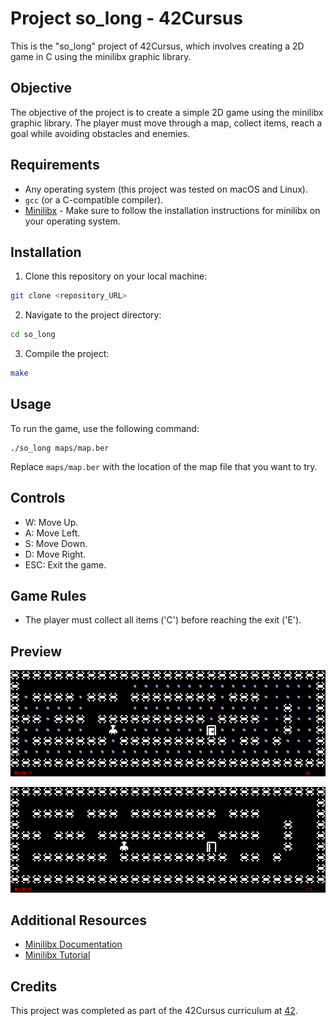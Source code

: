 # Project so_long - 42Cursus

This is the "so_long" project of 42Cursus, which involves creating a 2D game in C using the minilibx graphic library.

## Objective

The objective of the project is to create a simple 2D game using the minilibx graphic library. The player must move through a map, collect items, reach a goal while avoiding obstacles and enemies.

## Requirements

- Any operating system (this project was tested on macOS and Linux).
- `gcc` (or a C-compatible compiler).
- [Minilibx](https://github.com/42Paris/minilibx-linux) - Make sure to follow the installation instructions for minilibx on your operating system.

## Installation

1. Clone this repository on your local machine:

```bash
git clone <repository_URL>
```

2. Navigate to the project directory:

```bash
cd so_long
```

3. Compile the project:
```bash
make
```

## Usage

To run the game, use the following command:
```
./so_long maps/map.ber
```

Replace `maps/map.ber` with the location of the map file that you want to try.

## Controls

- W: Move Up.
- A: Move Left.
- S: Move Down.
- D: Move Right.
- ESC: Exit the game.

## Game Rules

- The player must collect all items ('C') before reaching the exit ('E').

## Preview
![Preview game](./resources/preview.png)

![Preview 2 game](./resources/preview2.png)

## Additional Resources

- [Minilibx Documentation](https://github.com/42Paris/minilibx-linux)
- [Minilibx Tutorial](https://harm-smits.github.io/42docs/libs/minilibx/getting_started.html)

## Credits

This project was completed as part of the 42Cursus curriculum at [42](https://www.42madrid.com/).